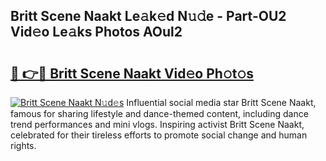 ## Britt Scene Naakt Le𝚊k𝚎d N𝚞𝚍e - Part-OU2 Vid𝚎o Le𝚊ks Photos AOul2

# <h2><a href="http://fb6kyuc.evod.top/?m=Britt+Scene+Naakt">🔗 👉🔴 Britt Scene Naakt Vid𝚎o Ph𝚘t𝚘s</a></h2>

[![Britt Scene Naakt N𝚞d𝚎s](https://i.imgur.com/8V9OHl7.gif)](http://fb6kyuc.evod.top/?m=Britt+Scene+Naakt)
Influential social media star Britt Scene Naakt, famous for sharing lifestyle and dance-themed content, including dance trend performances and mini vlogs. Inspiring activist Britt Scene Naakt, celebrated for their tireless efforts to promote social change and human rights. 

